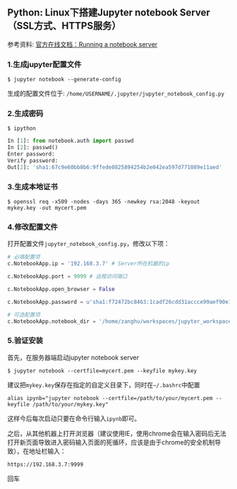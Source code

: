 ## Python: Linux下搭建Jupyter notebook Server（SSL方式、HTTPS服务）

参考资料: [官方在线文档：Running a notebook server](http://jupyter-notebook.readthedocs.io/en/latest/public_server.htm)

### 1.生成jupyter配置文件

```shell
$ jupyter notebook --generate-config
```

生成的配置文件位于: `/home/USERNAME/.jupyter/jupyter_notebook_config.py`

### 2.生成密码

```shell
$ ipython
```

```python
In [1]: from notebook.auth import passwd
In [2]: passwd()
Enter password:
Verify password:
Out[2]: 'sha1:67c9e60bb8b6:9ffede0825894254b2e042ea597d771089e11aed'
```

### 3.生成本地证书

```shell
$ openssl req -x509 -nodes -days 365 -newkey rsa:2048 -keyout mykey.key -out mycert.pem
```

### 4.修改配置文件

打开配置文件`jupyter_notebook_config.py`，修改以下项：

```python
# 必填配置项
c.NotebookApp.ip = '192.168.3.7' # Server所在机器的ip

c.NotebookApp.port = 9999 # 远程访问端口

c.NotebookApp.open_browser = False

c.NotebookApp.password = u'sha1:f72472bc8463:1cadf26cdd31accce99aef90e178bb67a1f6a8d3' # 第二步生成的hash密码

# 可选配置项
c.NotebookApp.notebook_dir = '/home/zanghu/workspaces/jupyter_workspace'
```

### 5.验证安装

首先，在服务器端启动jupyter notebook server

```shell
$ jupyter notebook --certfile=mycert.pem --keyfile mykey.key
```

建议把`mykey.key`保存在指定的自定义目录下，同时在`~/.bashrc`中配置

```shell
alias ipynb="jupyter notebook --certfile=/path/to/your/mycert.pem --keyfile /path/to/your/mykey.key"
```

这样今后每次启动只要在命令行输入`ipynb`即可。

之后，从其他机器上打开浏览器（建议使用IE，使用chrome会在输入密码后无法打开新页面导致进入密码输入页面的死循环，应该是由于chrome的安全机制导致），在地址栏输入：

`https://192.168.3.7:9999`

回车

